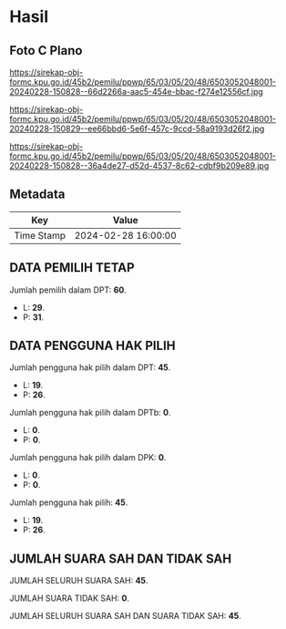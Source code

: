 # Hasil

## Foto C Plano

https://sirekap-obj-formc.kpu.go.id/45b2/pemilu/ppwp/65/03/05/20/48/6503052048001-20240228-150828--66d2266a-aac5-454e-bbac-f274e12556cf.jpg

https://sirekap-obj-formc.kpu.go.id/45b2/pemilu/ppwp/65/03/05/20/48/6503052048001-20240228-150829--ee66bbd6-5e6f-457c-9ccd-58a9193d26f2.jpg

https://sirekap-obj-formc.kpu.go.id/45b2/pemilu/ppwp/65/03/05/20/48/6503052048001-20240228-150828--36a4de27-d52d-4537-8c62-cdbf9b209e89.jpg


## Metadata

| Key        | Value               |
| ---------- | ------------------- |
| Time Stamp | 2024-02-28 16:00:00 |


## DATA PEMILIH TETAP

Jumlah pemilih dalam DPT: **60**.
 * L: **29**.
 * P: **31**.

## DATA PENGGUNA HAK PILIH

Jumlah pengguna hak pilih dalam DPT: **45**.
 * L: **19**.
 * P: **26**.

Jumlah pengguna hak pilih dalam DPTb: **0**.
 * L: **0**.
 * P: **0**.

Jumlah pengguna hak pilih dalam DPK: **0**.
 * L: **0**.
 * P: **0**.

Jumlah pengguna hak pilih: **45**.
 * L: **19**.
 * P: **26**.

## JUMLAH SUARA SAH DAN TIDAK SAH

JUMLAH SELURUH SUARA SAH: **45**.

JUMLAH SUARA TIDAK SAH: **0**.

JUMLAH SELURUH SUARA SAH DAN SUARA TIDAK SAH: **45**.


